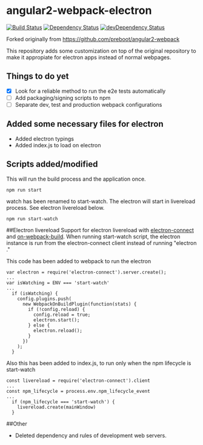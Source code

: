 # angular2-webpack-electron

[![Build Status](https://travis-ci.org/bertofer/angular2-electron.svg?branch=master)](https://travis-ci.org/bertofer/angular2-webpack-electron)
[![Dependency Status](https://david-dm.org/bertofer/angular2-electron.svg)](https://david-dm.org/bertofer/angular2-electron)
[![devDependency Status](https://david-dm.org/bertofer/angular2-electron/dev-status.svg)](https://david-dm.org/bertofer/angular2-electron#info=devDependencies)

Forked originally from https://github.com/preboot/angular2-webpack

This repository adds some customization on top of the original repository to make it appropiate for electron apps instead of normal webpages.
## Things to do yet
- [x] Look for a reliable method to run the e2e tests automatically
- [ ] Add packaging/signing scripts to npm
- [ ] Separate dev, test and production webpack configurations

## Added some necessary files for electron
- Added electron typings
- Added index.js to load on electron

## Scripts added/modified
This will run the build process and the application once.
```
npm run start
```
watch has been renamed to start-watch. The electron will start in livereload process. See electron livereload below.
```
npm run start-watch
```

##Electron livereload
Support for electron livereload with [electron-connect](https://www.npmjs.com/package/electron-connect) and [on-webpack-build](https://www.npmjs.com/package/on-build-webpack).
When running start-watch script, the electron instance is run from the electron-connect client instead of running "electron ."

This code has been added to webpack to run the electron
```
var electron = require('electron-connect').server.create();
...
var isWatching = ENV === 'start-watch'
...
  if (isWatching) {
    config.plugins.push(
      new WebpackOnBuildPlugin(function(stats) {
        if (!config.reload) {
          config.reload = true;
          electron.start();
        } else {
          electron.reload();
        }
      })
    );
  }

```

Also this has been added to index.js, to run only when the npm lifecycle is start-watch
```
const livereload = require('electron-connect').client
...
const npm_lifecycle = process.env.npm_lifecycle_event
...
  if (npm_lifecycle === 'start-watch') {
    livereload.create(mainWindow)
  }

```

##Other
- Deleted dependency and rules of development web servers.
